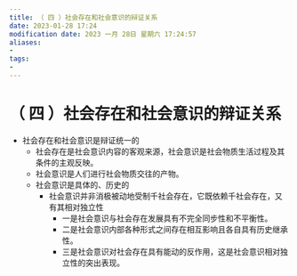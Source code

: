 ```yaml
---
title: （ 四 ）社会存在和社会意识的辩证关系
date: 2023-01-28 17:24
modification date: 2023 一月 28日 星期六 17:24:57
aliases: 
- 
tags: 
- 
---
```


# （ 四 ）社会存在和社会意识的辩证关系

- 社会存在和社会意识是辩证统一的
	- 社会存在是社会意识内容的客观来源，社会意识是社会物质生活过程及其条件的主观反映。
	- 社会意识是人们进行社会物质交往的产物。
	- 社会意识是具体的、历史的
		- 社会意识并非消极被动地受制千社会存在，它既依赖千社会存在，又有其相对独立性
			- 一是社会意识与社会存在发展具有不完全同步性和不平衡性。
			- 二是社会意识内部各种形式之间存在相互影响且各自具有历史继承性。
			- 三是社会意识对社会存在具有能动的反作用，这是社会意识相对独立性的突出表现。